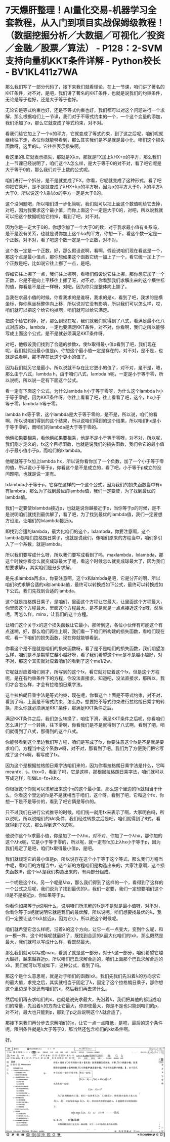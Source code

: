 # 7天爆肝整理！AI量化交易-机器学习全套教程，从入门到项目实战保姆级教程！（数据挖掘分析／大数据／可视化／投资／金融／股票／算法） - P128：2-SVM支持向量机KKT条件详解 - Python校长 - BV1KL411z7WA

那么我们写了一部分代码了，接下来我们就看理论，在上一节课，咱们讲了著名的KKT条件，对不对，是吧，我们讲了著名的KKT条件，也就是说我们的约束条件，无论是等于也好，还是大于等于也好。

无论它是等式约束也好，还是不等式约束也好，我们都可以对这个问题进行一个求解，那么根据咱们上一节课，我们对于不等式约束的一个，一个这个变量的添加，我们添加了α，那么它就变成了等式约束，对不对。

看我们给它加上了一个α的平方，它就变成了等式约束，到了这之后呢，咱们呢就继续往下走，各位你就能够看到，那么其实我们是不是就是最小化，咱们这个损失函数呀，这里的L，它往往表示损失啊。

看这里的L它就表示损失，那就是Xλα，那就是FX加上λHX+α的平方，那么我们上一节课已经说明了，咱们这个λ怎么样，是大于等于0的对不对，看了吧它呢是大于等于0的，那么我们对于上数的公式呢。

咱们进行一个拆分，是不是就变成了FX，你看，它呢就变成了这种形式，看了吧你把它乘开，是不是就变成了λHX+λα的平方呀，因为α的平方大于0，λ的平方λ大于0，所以说这个λ乘以α的平方一定是大于0的。

这个没问题吧，所以咱们进一步化简呢，我们就可以把上面这个数值呢给它去掉，对吧，因为我要求这个最小值，而你上面这个一定是大于0的，对吧，所以说我就可以把这个数据呢给它约掉，看到了吧，对不对。

因为你是一定大于0的，你想你加了一个大于0的数，对于我求最小值有关系吗，是不是没有关系，也就是说你加上这个λα的平方，你想一下，看这个数一定是一个正数，对不对，看了吧这个数一定是一个正数，对不对。

这个数一定是一个正数，好，那么假设说啊，看啊，假设说咱们现在看这是一个，那这个点是最小值点，那你想如果这个函数它统一加上了一个，看它统一加上了一个正数是吧，比如说它往上挪了一点，是吧。

假如它往上挪了一点，我们往上挪啊，看咱们假设说它往上挪，那你想它加了一个正数，它是不是向上平移往上挪了呀，对不对，你看那我们求解出来的这个横坐标的值，你看是不是还一样呀，对吧，因为你只是整体向上挪了。

当我在求最小值的时候，你看我求的是谁呀，我求的是x，看到了吧，我求的是横坐标，你你纵坐标整体向上移，所以说对它没有影响，所以我们可以怎么样，哎，咱们就可以把这个给它约掉啊，咱们就可以给它满足。

把这个给它约掉，好，那么到现在呢，我们就我们就得到了八式，看满足最小化八式对应的x，lambda，一定也要满足KKT条件，对不对，你看啊，我们之所以能够写成上面这个公式，是不是就必须满足KKT条件呀。

对吧，他假设我们找到了合适的参数x，使fx取得最小值p看到了吧，我们现在呢，我们就假设最小值是p，你想这个最小值一定是存在的，对不对，是不是，也就是说看啊，那不存在比这个更小的值了。

因为我们就另它是最小，所以说就不存在比它更小的值了，对不对，是不是，嗯，那么由于八式，lambda h，由于咱们八式，lambda h呢，一定是小于等于零，所以说呢，所以说一定有下面这个公式。

看一定有下面这个公式，为什么lambda h小于等于零呀，为什么这个lambda h小于等于零呢，因为KKT条件呀，你往上看看了吧，往上看看了吧，这个，hx小于等于零，lambda h等于零。

lambda hx等于零，这个lambda是大于等于零的，是不是，所以说，咱们的看啊，所以说咱们得到的这个结果，所以说咱们得到的这个结果，所以咱们hx是小于等于零的，而咱们的lambda是大于等于零的。

他俩如果要相乘，看他俩如果要相乘，他是不是小于等于零呀，对不对，所以呢，我们刚才定义的，fx这个目标函数，也就是说我们的损失函数，我们令它的最小值小于最小值小于p，而咱们的lxlambda。

他呢就等于fx加上lambda hx，所以说你看你加了一个负数，加了一个小于等于零的值，所以说小于等于p，你看这个是不是成立的，看了吧，小于等于p成立的没问题吧，也就是说一定有。

lxlambda小于等于p，它存在这样的一个这个公式，因为我们的损失函数当中有x有lambda，那么为了找到最优的lambda值，我们一定要使，为了找到最优的lambda值。

我们一定要使lxlambda接近p，也就是说你越接近于p，当你等于p的时候，是不是说明咱们就找到最优解了，看了吧，为了找到最优的lambda值，我们一定要想方设法，让咱们的lxlambda接近p。

即找到合适的lambda，最大化咱们的这个，lxlambda，你要注意啊，这个lambda是咱们拉格朗日乘子，也就是说我们，像咱们原来的方程当中，咱们多引入了一个系数，就是lambda。

所以我们要写成什么呀，所以我们要写成看到了吗，maxlambda，lxlambda，那这个时候你看怎么就变成球最大了呢，看这个时候怎么就变成球最大了，因为我们想要求解x，其实咱们是分步求解。

是先求lambda再求x，你要注意啊，这个x和lambda是吧，它是分开的啊，所以咱们8式求解合适的x和lambda值，最终可以转换成如下公式，最终可以转换成如下公式，我们先找到合适的lambda。

这个就是拉格朗日乘子，是咱们，里面这个方程让它最大，让里面这个方程最大，你里面这个方程最大，里面这个方程最大，是不是就是一点点接近这个p呀，然后呢，再怎么样，minx，让我们的这个方程。

让咱们这个关于x的这个损失函数让它最小，那听到这，各位小伙伴有可能这个有点迷糊，好，那么咱们再往上啊，我们看一下咱们所构建的损失函数，看咱们现在呢，看一下咱们的损失函数，现在你就能够看到。

你看这个是不是就是咱们的损失函数呀，看了是不是咱们的损失函数，我们期望怎么样，咱们是不是期望它越小越好呀，看了我们希望这个me是不是越小越好，对不对，那这个其实就对应着咱们的看到了这个me1/2w。

它呢就对应着咱们刚才，所写到的这个fx，看它就对应着这个fx，但是这个方程呢，是在有约束条件下的方程，你没法直接求，知道吧，没法直接求，那所以，我们才会怎么样，才会有拉格朗日乘字法。

这个拉格朗日乘字法是等式约束，现在呢，你看这个上面是不等式约束，对不对，看到了吗，上面是不等式约束，怎么办，想要把不等式约束进行拉格朗日乘字的转换，那么你就必须满足KKT条件，那满足KKT条件之后。

满足KKT条件之后，我们怎么转换了，咱往下滑，满足KKT条件之后呢，你看咱们怎么进行了一个转换，往下滑啊，你看我们是不是就得到了八式啊，看到了吧，咱们就得到了八式，那得到的这个八式。

你能够看到这个里边我们写方程，咱们是写成了fx，你要注意这个fx是不是就是要求咱们，方程当中这个系数w呀，对不对，那看到了吧，我们为了方便我们把它写成了这个fx啊，看写成了fx。

因为这个是根据拉格朗日乘字法咱们来的，因为你看拉格朗日乘字法是什么，它叫meanfx，s。thx=0，看到了吗，它是这样，那根据拉格朗日乘字法，咱们就可以写成这样，叫做Lx=fx+λhx。

你根据这个你就可以求解出来这个x的这个最小值，那么这个里边的fx就相当于什么，你看这个里边的fx是不是就相当于咱们，这个呀，看到了吧，它和这个fx，你想一下是不是等价的，看到了吧它俩是等价的。

只不过我们在进行公式推导的时候，咱们统一就用fx来表示了啊，大家明白吗，所以说呢，所以说咱们的kkt条件，我们经过转换之后是吧，咱们就得到了8式，看就得到了8式，那么得到这个8式呢。

他说你这个fx求最小值，你是加了一个λhx，对不对，你加了一个λhx，那你加的这个λhx呢，它是小于等于零的，所以呢，就一定有fx加上λhx小于等于p，因为我们规定了是吧，咱们fx取得最小值p，是吧。

我们就规定它的最小值是p，所以说存在这个小于等于这个等式，那么我们方程当中呢，看咱们的方程当中，这个新的方程咱们是构造出来的，大家注意啊，这个损失函数lθ，这个lxλ是我们构造出来的，有两部分组成。

一个呢是这个fx，另一个呢是λhx，那么我们得到了这样的一个，看得到了这样的一个公式之后呢，我们说为了找到最优的λ，我们一定要，我们一定想要咱们这个lθ是不是接近p，你如果等于p。

你看你如果等于p说明什么，说明咱们所求解的fx是不是就是最小值呀，对不对，你看你等于p呢就说明它就是我们的最优解，所以说呢，咱们想要找最优的λ，我们一定要让这个lxλ接近p，因为它小，所以说这个时候呢。

咱们就希望它怎么样呢，沿着λ的这个方向，让它一点一点变大，变到什么呢，和p一模一样，这个时候呢就最好了，既找到合适的λ最大化咱们的lxλ，那么既然是最大，我们就可以写成什么样，看既然最大。

那么我们就可以写成max，看到了就是这一部分，对于λ这一部分，咱们希望它越大越好，越来越靠近p，所以咱们巴氏求解合适的，咱们上面那个巴氏求解合适的xλ，我们就可以写成如下，这种公式，看到了吗。

那这个是什么意思呢，就是对于咱们的函数lxλ，我们先我们先沿着λ的方向求它的最大值，求完之后，其实就相当于固定了λ，固定了这个拉格朗日乘子，那你想这个里边是不是还有咱们的x，然后我们再去求什么。

然后咱们再去求咱们的x，也就是说先求最大，先沿着λ，我们把其他的都当成咱们的常量，先沿着λ的方向让它最大，你即使最大，你是不是也只能到咱们的p，对不对，最大也只能到p，那到了p之后说明这个λ就合适了。

那接下来我们再分步去求解咱们的x，让它一点一点降低，是吧，最后的这个条件呢，限制条件就是λ大于等于0，那当然还包含咱们的kkt条件啊。

好。

![](img/01b847817abcb6ec9ad96bf1312eedab_1.png)